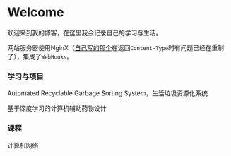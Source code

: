 # Welcome

欢迎来到我的博客，在这里我会记录自己的学习与生活。

网站服务器使用NginX（[自己写的那个](https://gitee.com/dandelight/enging/)在返回`Content-Type`时有问题已经在重制了），集成了`WebHooks`。

### 学习与项目

Automated Recyclable Garbage Sorting System，生活垃圾资源化系统

基于深度学习的计算机辅助药物设计

### 课程

计算机网络
